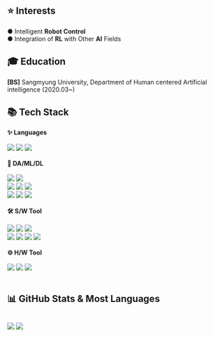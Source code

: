 <div align=left>
	<h2> ⭐ Interests </h2>
	● Intelligent <b>Robot Control </b>
	<br>
	● Integration of <b>RL</b> with Other <b>AI</b> Fields 
</div>
<div align=left>
	<h2> 🎓️ Education </h2>
	<b>[BS]</b> Sangmyung University, Department of Human centered Artificial intelligence (2020.03~)
</div>
<div align=left>
	<h2>📚 Tech Stack </h2>
	<b>✨ Languages </b>
</div>
<br>
<div align="left">
	<img src="https://img.shields.io/badge/Python-3776AB?style=flat-square&logo=Python&logoColor=white"/>
	<img src="https://img.shields.io/badge/C-A8B9CC?style=flat-square&logo=C&logoColor=white"/>
	<img src="https://img.shields.io/badge/C++-00599C?style=flat-square&logo=C%2B%2B&logoColor=white"/>
<br>
<!-- 	<img src="https://img.shields.io/badge/HTML5-E34F26?style=flat&logo=HTML5&logoColor=white" />
	<img src="https://img.shields.io/badge/CSS3-1572B6?style=flat&logo=CSS3&logoColor=white" />
	<img src="https://img.shields.io/badge/JavaScript-F7DF1E?style=flat&logo=JavaScript&logoColor=white" /> -->
	
</div>
<br>
<div align=left>
	<b>🧠 DA/ML/DL</b>
</div>
<br>
<div align=left>
	<img src="https://img.shields.io/badge/Pandas-150458?style=flat&logo=Pandas&logoColor=white" />
	<img src="https://img.shields.io/badge/NumPy-013243?style=flat&logo=numpy&logoColor=white" />
	<br>
	<img src="https://img.shields.io/badge/scikit_learn-F7931E?style=flat&logo=scikit-learn&logoColor=white" />
	<img src="https://img.shields.io/badge/SciPy-8CAAE6?style=flat&logo=scipy&logoColor=white" />
	<img src="https://img.shields.io/badge/OpenCV-5C3EE8?style=flat&logo=opencv&logoColor=white" />
<!-- 	<img src="https://img.shields.io/badge/Matplotlib-eef3f5?style=flat&logo=matplotlib&logoColor=white" />
	<img src="https://img.shields.io/badge/Seaborn-7aadba?style=flat&logo=seaborn&logoColor=white" /> -->
	<br>
	<img src="https://img.shields.io/badge/PyTorch-EE4C2C?style=flat&logo=pytorch&logoColor=white" />
	<img src="https://img.shields.io/badge/Keras-D00000?style=flat&logo=Keras&logoColor=white" />
	<img src="https://img.shields.io/badge/TensorFlow-FF6F00?style=flat-square&logo=tensorflow&logoColor=white"/>
<!-- 	<img src="https://img.shields.io/badge/Open3D-000000?style=flat&logo=open3d&logoColor=white" /> -->
</div>
<br>
<div align=left>
	<b>🛠 S/W Tool</b>
</div>
<br>
<div align=left>
	<img src="https://img.shields.io/badge/Anaconda-44A833?style=flat-square&logo=Anaconda&logoColor=white"/>
	<img src="https://img.shields.io/badge/jupyter-F37626?style=flat&logo=jupyter&logoColor=white" />
	<img src="https://img.shields.io/badge/Colab-F9AB00?style=flat&logo=googlecolab&logoColor=white" />
	<br>
	<img src="https://img.shields.io/badge/Linux-FCC624?style=flat&logo=Linux&logoColor=white" />
	<img src="https://img.shields.io/badge/Docker-2496ED?style=flat-square&logo=Docker&logoColor=white"/>
	<img src="https://img.shields.io/badge/CMake-064F8C?style=flat&logo=cmake&logoColor=white" />
	<img src="https://img.shields.io/badge/ROS-22314E?style=flat&logo=ROS&logoColor=white" />
</div>
<br>
<div align=left>
<b>⚙ H/W Tool</b>
</div>
<br>
<div align=left>
	<img src="https://img.shields.io/badge/Arduino-00878F?style=flat-square&logo=arduino&logoColor=white"/>
	<img src="https://img.shields.io/badge/Raspberry_Pi-A22846?style=flat&logo=raspberrypi&logoColor=white" />
	<img src="https://img.shields.io/badge/STM-03234B?style=flat&logo=stmicroelectronics&logoColor=white" />
</div>
<br>
<div align=left>
<!-- 	<p>🎨 SNS & Portfolio </p>
</div>
<div align=left>
<!-- 	<a href="https://yermi.co.kr">
		<img src="https://img.shields.io/badge/Portfolio-FF3633?style=flat&logo=Micro.blog&logoColor=white" />
	</a> -->
<!-- 	<a href="https://yermi.tistory.com">
		<img src="https://img.shields.io/badge/Blog-FF9800?style=flat&logo=Blogger&logoColor=white" />
	</a> -->
<!-- 	<a href="mailto:dlagus0712@gmail.com">
		<img src="https://img.shields.io/badge/Mail-30B980?style=flat&logo=Gmail&logoColor=white" />
	</a>
	<a href="https://spectacled-chemistry-03c.notion.site/2761608524be8064807eec2f78418b00">
		<img src="https://img.shields.io/badge/Notion-000000?style=flat&logo=Notion&logoColor=white" />
	</a> -->
</div> 
<div align=left>
	<h2>📊 GitHub Stats & Most Languages </h2>
</div>
<div align=left>
	<br>
<img src="https://github-readme-stats.vercel.app/api?username=dla0712tmd&show_icons=true">
<img src="https://github-readme-stats.vercel.app/api/top-langs/?username=dla0712tmd&layout=compact">


<br>
<!-- <p>🏆 Baekjoon solved rank 🏆</p>
	
[![Solved.ac Profile](http://mazassumnida.wtf/api/v2/generate_badge?boj=kycasdzxc)](https://solved.ac/kycasdzxc)
</div>
<br>

![](./profile-3d-contrib/profile-season-animate.svg) -->
